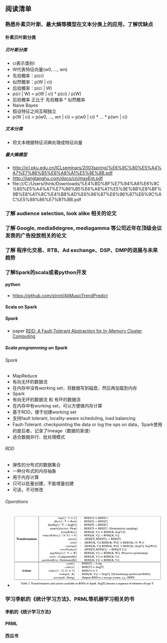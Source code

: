 ## 阅读清单

### 熟悉朴素贝叶斯、最大熵等模型在文本分类上的应用，了解优缺点
#### 朴素贝叶斯分类
##### 贝叶斯分类
* ci表示类别i
* W代表特征向量(w0, ..., wn)
* 先验概率：p(ci)
* 似然概率：p(W | ci)
* 后验概率：p(ci | W)
* p(ci | W) = p(W | ci) * p(ci) / p(W)
* 后验概率 正比于 先验概率 * 似然概率
* Naive Bayes
 * 假设特征之间互相独立
 * p(W | ci) = p(w0, ..., wn | ci) = p(w0 | ci) * ... * p(wn | ci)

##### 文本分类
* 将文本根据特征词典处理成特征向量

##### 最大熵模型
* http://icl.pku.edu.cn/ICLseminars/2003spring/%E6%9C%80%E5%A4%A7%E7%86%B5%E6%A8%A1%E5%9E%8B.pdf
* http://jiangtanghu.com/docs/cn/maxEnt.pdf
* file:///C:/Users/think/Downloads/%E4%BD%BF%E7%94%A8%E6%9C%80%E5%A4%A7%E7%86%B5%E6%A8%A1%E5%9E%8B%E8%BF%9B%E8%A1%8C%E4%B8%AD%E6%96%87%E6%96%87%E6%9C%AC%E5%88%86%E7%B1%BB.pdf




### 了解 audience selection, look alike 相关的论文


### 了解 Google, media6degree, mediagamma 等公司近年在顶级会议发表的广告投放相关的论文


### 了解 程序化交易、RTB、Ad exchange、DSP、DMP的进展与未来趋势


### 了解Spark的scala或者python开发
#### python
* https://github.com/strint/AliMusicTrendPredict

#### Scala on Spark
##### Spark
* paper [RDD: A Fault-Tolerant Abstraction for In-Memory Cluster Computing](https://people.csail.mit.edu/matei/papers/2012/nsdi_spark.pdf)

##### Scala programming on Spark
###### Spark
* MapReduce
 * 有向无环的数据流
 * 在内存中没有working set，将数据写到磁盘，然后再加载到内存
* Spark
 * 有向无环的数据流 和 有环的数据流
 * 在内存中有working set，可以方便做内存计算
 * 基于RDD，便于创建working set
 * 支持fault tolerant, locality-aware scheduling, load balancing
 * Fault-Tolerant: checkpointing the data or log the ops on data，Spark使用的是后者，记录了lineage（数据的家谱）
 * 适合数据并行、批处理模式

###### RDD
 * 弹性的分布式的数据集合
 * 一种分布式的内存抽象
 * 用于内存计算
 * 只可以批量创建，不能增量创建
 * 可读，不可修改

###### Operations
* ![](operationsOnRDD.png)


### 学习李航的《统计学习方法》、PRML等机器学习相关的书
#### 李航的《统计学习方法》
#### PRML
#### 西瓜书
